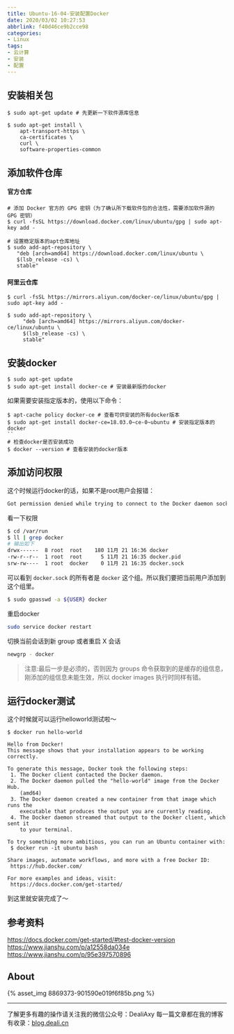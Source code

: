 ```yaml
---
title: Ubuntu-16-04-安装配置Docker
date: 2020/03/02 10:27:53
abbrlink: f40d46ce9b2cce98
categories:
- Linux
tags:
- 云计算
- 安装
- 配置
---
```

## 安装相关包
```
$ sudo apt-get update # 先更新一下软件源库信息

$ sudo apt-get install \
    apt-transport-https \
    ca-certificates \
    curl \
    software-properties-common
```

## 添加软件仓库
#### 官方仓库
```
# 添加 Docker 官方的 GPG 密钥（为了确认所下载软件包的合法性，需要添加软件源的 GPG 密钥）
$ curl -fsSL https://download.docker.com/linux/ubuntu/gpg | sudo apt-key add -

# 设置稳定版本的apt仓库地址
$ sudo add-apt-repository \
   "deb [arch=amd64] https://download.docker.com/linux/ubuntu \
   $(lsb_release -cs) \
   stable"
```

#### 阿里云仓库
```
$ curl -fsSL https://mirrors.aliyun.com/docker-ce/linux/ubuntu/gpg | sudo apt-key add -

$ sudo add-apt-repository \
     "deb [arch=amd64] https://mirrors.aliyun.com/docker-ce/linux/ubuntu \
     $(lsb_release -cs) \
     stable"
```


## 安装docker
```
$ sudo apt-get update
$ sudo apt-get install docker-ce # 安装最新版的docker
```

如果需要安装指定版本的，使用以下命令：
```
$ apt-cache policy docker-ce # 查看可供安装的所有docker版本
$ sudo apt-get install docker-ce=18.03.0~ce-0~ubuntu # 安装指定版本的docker
``
# 检查docker是否安装成功
$ docker --version # 查看安装的docker版本
```

## 添加访问权限
这个时候运行docker的话，如果不是root用户会报错：
```bash
Got permission denied while trying to connect to the Docker daemon socket at unix:///var/run/docker.sock: Get http://%2Fvar%2Frun%2Fdocker.sock/v1.26/images/json: dial unix /var/run/docker.sock: connect: permission denied
```

看一下权限
```bash
$ cd /var/run
$ ll | grep docker
# 输出如下
drwx------  8 root  root    180 11月 21 16:36 docker
-rw-r--r--  1 root  root      5 11月 21 16:35 docker.pid
srw-rw----  1 root  docker    0 11月 21 16:35 docker.sock
```

可以看到 `docker.sock` 的所有者是 `docker` 这个组。所以我们要把当前用户添加到这个组里。

```bash
$ sudo gpasswd -a ${USER} docker
```

重启docker
```bash
sudo service docker restart
```

切换当前会话到新 group 或者重启 X 会话
```bash
newgrp - docker
```
>注意:最后一步是必须的，否则因为 groups 命令获取到的是缓存的组信息，刚添加的组信息未能生效，所以 docker images 执行时同样有错。

## 运行docker测试
这个时候就可以运行helloworld测试啦～

```
$ docker run hello-world

Hello from Docker!
This message shows that your installation appears to be working correctly.

To generate this message, Docker took the following steps:
 1. The Docker client contacted the Docker daemon.
 2. The Docker daemon pulled the "hello-world" image from the Docker Hub.
    (amd64)
 3. The Docker daemon created a new container from that image which runs the
    executable that produces the output you are currently reading.
 4. The Docker daemon streamed that output to the Docker client, which sent it
    to your terminal.

To try something more ambitious, you can run an Ubuntu container with:
 $ docker run -it ubuntu bash

Share images, automate workflows, and more with a free Docker ID:
 https://hub.docker.com/

For more examples and ideas, visit:
 https://docs.docker.com/get-started/
```
到这里就安装完成了～

## 参考资料
https://docs.docker.com/get-started/#test-docker-version
https://www.jianshu.com/p/a12558da034e
https://www.jianshu.com/p/95e397570896


## About
{% asset_img 8869373-901590e019f6f85b.png %}

---------------
了解更多有趣的操作请关注我的微信公众号：DealiAxy
每一篇文章都在我的博客有收录：[blog.deali.cn](http://blog.deali.cn)
